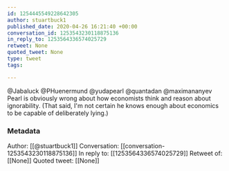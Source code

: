 ```yaml
---
id: 1254445549228642305
author: stuartbuck1
published_date: 2020-04-26 16:21:40 +00:00
conversation_id: 1253543230118875136
in_reply_to: 1253564336574025729
retweet: None
quoted_tweet: None
type: tweet
tags:

---
```


@Jabaluck @PHuenermund @yudapearl @quantadan @maximananyev Pearl is obviously wrong about how economists think and reason about ignorability. (That said, I'm not certain he knows enough about economics to be capable of deliberately lying.)

### Metadata

Author: [[@stuartbuck1]]
Conversation: [[conversation-1253543230118875136]]
In reply to: [[1253564336574025729]]
Retweet of: [[None]]
Quoted tweet: [[None]]
